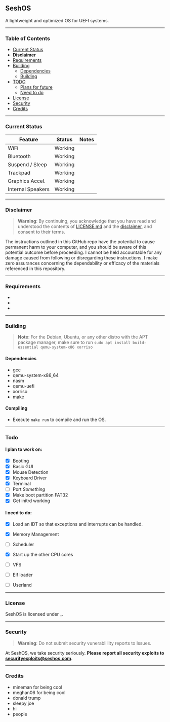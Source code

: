 ## SeshOS
A lightweight and optimized OS for UEFI systems.

---------------------------------------------------------------------------------------------------------------------------------------------------------

### Table of Contents

- [Current Status](#current-status)
- [**Disclaimer**](#disclaimer)
- [Requirements](#requirements)
- [Building](#building)
  - [Dependencies](#dependencies)
  - [Building](#building)
- [TODO](#todo)
  - [Plans for future](#i-plan-to-work-on)
  - [Need to do](#i-need-to-do)
- [License](#license)
- [Security](#security)
- [Credits](#credits)

--------------------------------------------------------------------------------------------------------------------------------------------------------

### Current Status

| **Feature**        | **Status**           | **Notes**                                                                                     |
|--------------------|----------------------|-----------------------------------------------------------------------------------------------|
| WiFi               | Working              |                   |
| Bluetooth          | Working              |                                      |
| Suspend / Sleep    | Working              |                                    |
| Trackpad           | Working              |                                             | 
| Graphics Accel.    | Working              |                                                |
| Internal Speakers  | Working              |   |
                                                                          


--------------------------------------------------------------------------------------------------------------------------------------------------------

### Disclaimer 

 > **Warning**:  By continuing, you acknowledge that you have read and understood the contents of [LICENSE.md](LICENSE.md) and the [disclaimer](#%EF%B8%8F-disclaimer-%EF%B8%8F), and consent to their terms.

 The instructions outlined in this GitHub repo have the potential to cause permanent harm to your computer, and you should be aware of this potential outcome before proceeding. I cannot be held accountable for any damage caused from following or disregarding these instructions. I make zero assurances concerning the dependability or efficacy of the materials referenced in this repository.

--------------------------------------------------------------------------------------------------------------------------------------------------------

### Requirements
- 
- 
- 



--------------------------------------------------------------------------------------------------------------------------------------------------------

### Building
>**Note**: For the Debian, Ubuntu, or any other distro with the APT package manager, make sure to run `sudo apt install build-essential qemu-system-x86 xorriso`

#### Dependencies 
- gcc 
- qemu-system-x86_64
- nasm
- qemu-uefi
- xorriso
- make

#### Compiling 
- Execute `make run` to compile and run the OS.

--------------------------------------------------------------------------------------------------------------------------------------------------------

### Todo

#### I plan to work on: 
- [X] Booting 
- [X] Basic GUI 
- [X] Mouse Detection 
- [X] Keyboard Driver
- [X] Terminal
- [ ] Port *Something*
- [X] Make boot partition FAT32
- [X] Get initrd working

#### I need to do:
- [X] Load an IDT so that exceptions and interrupts can be handled.
- [X] Memory Management 
- [ ] Scheduler 
- [X] Start up the other CPU cores
- [ ] VFS
- [ ] Elf loader
- [ ] Userland


--------------------------------------------------------------------------------------------------------------------------------------------------------

### License
SeshOS is licensed under _.

--------------------------------------------------------------------------------------------------------------------------------------------------------

### Security
>**Warning**: Do not submit security vunerablillity reports to Issues.

At SeshOS, we take security seriously. **Please report all security exploits to securityexploits@seshos.com**. 

--------------------------------------------------------------------------------------------------------------------------------------------------------

### Credits

- mineman for being cool
- meghan06 for being cool
- donald trump
- sleepy joe
- hi
- people 





